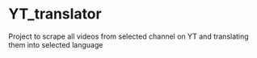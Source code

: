 # YT_translator
Project to scrape all videos from selected channel on YT and translating them into selected language